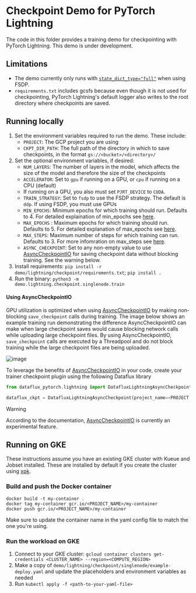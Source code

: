 # Checkpoint Demo for PyTorch Lightning

The code in this folder provides a training demo for checkpointing with PyTorch Lightning. This demo is under development.

## Limitations

* The demo currently only runs with [`state_dict_type="full"`](https://lightning.ai/docs/pytorch/stable/common/checkpointing_expert.html#save-a-distributed-checkpoint) when using FSDP.
* `requirements.txt` includes gcsfs because even though it is not used for checkpointing, PyTorch Lightning's default logger also writes to the root directory where checkpoints are saved.

## Running locally

1. Set the environment variables required to run the demo. These include:
   * `PROJECT`: The GCP project you are using
   * `CKPT_DIR_PATH`: The full path of the directory in which to save checkpoints, in the format `gs://<bucket>/<directory>/`
1. Set the optional environment variables, if desired:
   * `NUM_LAYERS`: The number of layers in the model, which affects the size of the model and therefore the size of the checkpoints
   * `ACCELERATOR`: Set to `gpu` if running on a GPU, or `cpu` if running on a CPU (default)
   * If running on a GPU, you also must set `PJRT_DEVICE` to `CUDA`. 
   * `TRAIN_STRATEGY`: Set to `fsdp` to use the FSDP strategy. The default is `ddp`. If using FSDP, you must use GPUs
   * `MIN_EPOCHS`: Minimum epochs for which training should run. Defaults to 4. For detailed explaination of min_epochs see [here](https://lightning.ai/docs/pytorch/stable/common/trainer.html#min-epochs).
   * `MAX_EPOCHS` : Maximum epochs for which training should run. Defaults to 5. For detailed explanation of max_epochs see [here](https://lightning.ai/docs/pytorch/stable/common/trainer.html#max-epochs).
   * `MAX_STEPS`: Maximum number of steps for which training can run. Defaults to 3. For more infomration on max_steps see [here](https://lightning.ai/docs/pytorch/stable/common/trainer.html#max-steps).
   * `ASYNC_CHECKPOINT`: Set to any non-empty value to use [AsyncCheckpointIO](https://lightning.ai/docs/pytorch/stable/api/lightning.pytorch.plugins.io.AsyncCheckpointIO.html#asynccheckpointio) for saving checkpoint data without blocking training. See the warning below.
1. Install requirements: `pip install -r demo/lightning/checkpoint/requirements.txt`; `pip install .`
1. Run the binary: `python3 -m demo.lightning.checkpoint.singlenode.train`

#### Using AsyncCheckpointIO

GPU utilization is optimized when using [AsyncCheckpointIO](https://lightning.ai/docs/pytorch/stable/api/lightning.pytorch.plugins.io.AsyncCheckpointIO.html#asynccheckpointio) by making non-blocking `save_checkpoint` calls during training. The image below shows an example training run demonstrating the difference AsyncCheckpointIO can make when large checkpoint saves would cause blocking network calls while uploading large checkpoint files. By using AsyncCheckpointIO, `save_checkpoint` calls are executed by a Threadpool and do not block training while the large checkpoint files are being uploaded. 

![image](https://github.com/user-attachments/assets/094f9dc5-cd79-438d-bae7-202d420b8f62)

To leverage the benefits of [AsyncCheckpointIO](https://lightning.ai/docs/pytorch/stable/api/lightning.pytorch.plugins.io.AsyncCheckpointIO.html#asynccheckpointio) in your code, create your trainer checkpoint plugin using the following Dataflux library

```python
from dataflux_pytorch.lightning import DatafluxLightningAsyncCheckpoint

dataflux_ckpt = DatafluxLightningAsyncCheckpoint(project_name=<PROJECT NAME>)
```

> [!Warning]
> According to the documentation, [AsyncCheckpointIO](https://lightning.ai/docs/pytorch/stable/api/lightning.pytorch.plugins.io.AsyncCheckpointIO.html#asynccheckpointio) is currently an experimental feature.

## Running on GKE

These instructions assume you have an existing GKE cluster with Kueue and Jobset installed. These are installed by default if you create the cluster using [xpk](https://github.com/google/xpk).

### Build and push the Docker container

```
docker build -t my-container .
docker tag my-container gcr.io/<PROJECT_NAME>/my-container
docker push gcr.io/<PROJECT_NAME>/my-container
```

Make sure to update the container name in the yaml config file to match the one you're using.

### Run the workload on GKE

1. Connect to your GKE cluster: `gcloud container clusters get-credentials <CLUSTER_NAME> --region=<COMPUTE_REGION>`
2. Make a copy of `demo/lightning/checkpoint/singlenode/example-deploy.yaml` and update the placeholders and environment variables as needed
3. Run `kubectl apply -f <path-to-your-yaml-file>`
